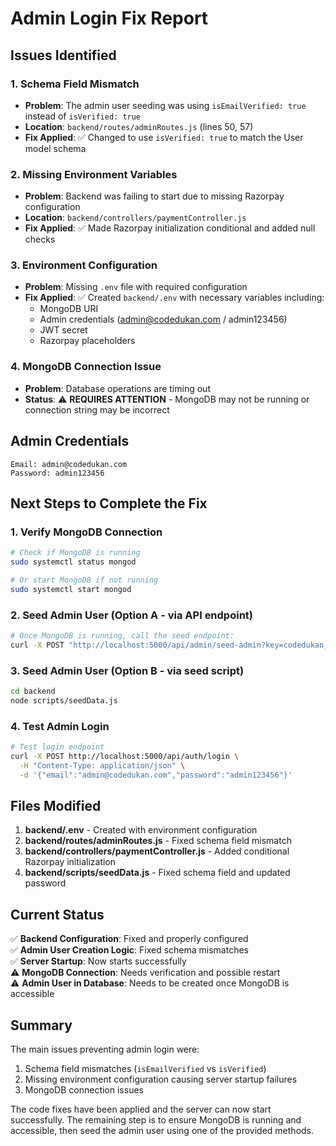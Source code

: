 # Admin Login Fix Report

## Issues Identified

### 1. **Schema Field Mismatch**
- **Problem**: The admin user seeding was using `isEmailVerified: true` instead of `isVerified: true`
- **Location**: `backend/routes/adminRoutes.js` (lines 50, 57)
- **Fix Applied**: ✅ Changed to use `isVerified: true` to match the User model schema

### 2. **Missing Environment Variables**
- **Problem**: Backend was failing to start due to missing Razorpay configuration
- **Location**: `backend/controllers/paymentController.js`
- **Fix Applied**: ✅ Made Razorpay initialization conditional and added null checks

### 3. **Environment Configuration**
- **Problem**: Missing `.env` file with required configuration
- **Fix Applied**: ✅ Created `backend/.env` with necessary variables including:
  - MongoDB URI
  - Admin credentials (admin@codedukan.com / admin123456)
  - JWT secret
  - Razorpay placeholders

### 4. **MongoDB Connection Issue**
- **Problem**: Database operations are timing out
- **Status**: ⚠️ **REQUIRES ATTENTION** - MongoDB may not be running or connection string may be incorrect

## Admin Credentials

```
Email: admin@codedukan.com
Password: admin123456
```

## Next Steps to Complete the Fix

### 1. Verify MongoDB Connection
```bash
# Check if MongoDB is running
sudo systemctl status mongod

# Or start MongoDB if not running
sudo systemctl start mongod
```

### 2. Seed Admin User (Option A - via API endpoint)
```bash
# Once MongoDB is running, call the seed endpoint:
curl -X POST "http://localhost:5000/api/admin/seed-admin?key=codedukan_seed_secret"
```

### 3. Seed Admin User (Option B - via seed script)
```bash
cd backend
node scripts/seedData.js
```

### 4. Test Admin Login
```bash
# Test login endpoint
curl -X POST http://localhost:5000/api/auth/login \
  -H "Content-Type: application/json" \
  -d '{"email":"admin@codedukan.com","password":"admin123456"}'
```

## Files Modified

1. **backend/.env** - Created with environment configuration
2. **backend/routes/adminRoutes.js** - Fixed schema field mismatch
3. **backend/controllers/paymentController.js** - Added conditional Razorpay initialization
4. **backend/scripts/seedData.js** - Fixed schema field and updated password

## Current Status

✅ **Backend Configuration**: Fixed and properly configured  
✅ **Admin User Creation Logic**: Fixed schema mismatches  
✅ **Server Startup**: Now starts successfully  
⚠️ **MongoDB Connection**: Needs verification and possible restart  
⚠️ **Admin User in Database**: Needs to be created once MongoDB is accessible

## Summary

The main issues preventing admin login were:
1. Schema field mismatches (`isEmailVerified` vs `isVerified`)
2. Missing environment configuration causing server startup failures
3. MongoDB connection issues

The code fixes have been applied and the server can now start successfully. The remaining step is to ensure MongoDB is running and accessible, then seed the admin user using one of the provided methods.